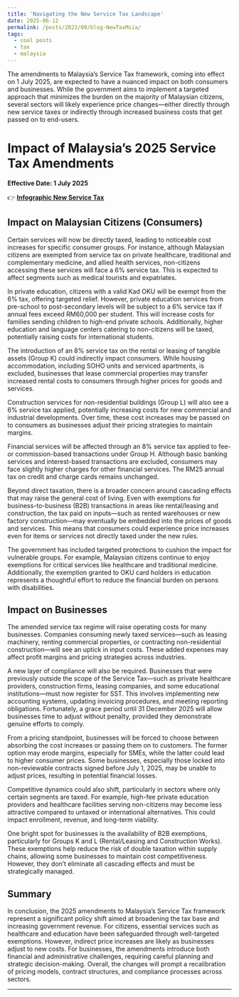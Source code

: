 ```yaml
---
title: 'Navigating the New Service Tax Landscape'
date: 2025-06-12
permalink: /posts/2023/09/blog-NewTaxMsia/
tags:
  - cool posts
  - tax
  - malaysia
---
```

The amendments to Malaysia’s Service Tax framework, coming into effect on 1 July 2025, are expected to have a nuanced impact on both consumers and businesses. While the government aims to implement a targeted approach that minimizes the burden on the majority of Malaysian citizens, several sectors will likely experience price changes—either directly through new service taxes or indirectly through increased business costs that get passed on to end-users.

# Impact of Malaysia’s 2025 Service Tax Amendments  
**Effective Date: 1 July 2025**

👉 **[Infographic New Service Tax](https://anajmiariffin.github.io/assets/taxJuly2025.html)**


## Impact on Malaysian Citizens (Consumers)

Certain services will now be directly taxed, leading to noticeable cost increases for specific consumer groups. For instance, although Malaysian citizens are exempted from service tax on private healthcare, traditional and complementary medicine, and allied health services, non-citizens accessing these services will face a 6% service tax. This is expected to affect segments such as medical tourists and expatriates.

In private education, citizens with a valid Kad OKU will be exempt from the 6% tax, offering targeted relief. However, private education services from pre-school to post-secondary levels will be subject to a 6% service tax if annual fees exceed RM60,000 per student. This will increase costs for families sending children to high-end private schools. Additionally, higher education and language centers catering to non-citizens will be taxed, potentially raising costs for international students.

The introduction of an 8% service tax on the rental or leasing of tangible assets (Group K) could indirectly impact consumers. While housing accommodation, including SOHO units and serviced apartments, is excluded, businesses that lease commercial properties may transfer increased rental costs to consumers through higher prices for goods and services.

Construction services for non-residential buildings (Group L) will also see a 6% service tax applied, potentially increasing costs for new commercial and industrial developments. Over time, these cost increases may be passed on to consumers as businesses adjust their pricing strategies to maintain margins.

Financial services will be affected through an 8% service tax applied to fee- or commission-based transactions under Group H. Although basic banking services and interest-based transactions are excluded, consumers may face slightly higher charges for other financial services. The RM25 annual tax on credit and charge cards remains unchanged.

Beyond direct taxation, there is a broader concern around cascading effects that may raise the general cost of living. Even with exemptions for business-to-business (B2B) transactions in areas like rental/leasing and construction, the tax paid on inputs—such as rented warehouses or new factory construction—may eventually be embedded into the prices of goods and services. This means that consumers could experience price increases even for items or services not directly taxed under the new rules.

The government has included targeted protections to cushion the impact for vulnerable groups. For example, Malaysian citizens continue to enjoy exemptions for critical services like healthcare and traditional medicine. Additionally, the exemption granted to OKU card holders in education represents a thoughtful effort to reduce the financial burden on persons with disabilities.

## Impact on Businesses

The amended service tax regime will raise operating costs for many businesses. Companies consuming newly taxed services—such as leasing machinery, renting commercial properties, or contracting non-residential construction—will see an uptick in input costs. These added expenses may affect profit margins and pricing strategies across industries.

A new layer of compliance will also be required. Businesses that were previously outside the scope of the Service Tax—such as private healthcare providers, construction firms, leasing companies, and some educational institutions—must now register for SST. This involves implementing new accounting systems, updating invoicing procedures, and meeting reporting obligations. Fortunately, a grace period until 31 December 2025 will allow businesses time to adjust without penalty, provided they demonstrate genuine efforts to comply.

From a pricing standpoint, businesses will be forced to choose between absorbing the cost increases or passing them on to customers. The former option may erode margins, especially for SMEs, while the latter could lead to higher consumer prices. Some businesses, especially those locked into non-reviewable contracts signed before July 1, 2025, may be unable to adjust prices, resulting in potential financial losses.

Competitive dynamics could also shift, particularly in sectors where only certain segments are taxed. For example, high-fee private education providers and healthcare facilities serving non-citizens may become less attractive compared to untaxed or international alternatives. This could impact enrollment, revenue, and long-term viability.

One bright spot for businesses is the availability of B2B exemptions, particularly for Groups K and L (Rental/Leasing and Construction Works). These exemptions help reduce the risk of double taxation within supply chains, allowing some businesses to maintain cost competitiveness. However, they don’t eliminate all cascading effects and must be strategically managed.

## Summary

In conclusion, the 2025 amendments to Malaysia’s Service Tax framework represent a significant policy shift aimed at broadening the tax base and increasing government revenue. For citizens, essential services such as healthcare and education have been safeguarded through well-targeted exemptions. However, indirect price increases are likely as businesses adjust to new costs. For businesses, the amendments introduce both financial and administrative challenges, requiring careful planning and strategic decision-making. Overall, the changes will prompt a recalibration of pricing models, contract structures, and compliance processes across sectors.

------
